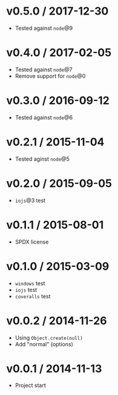 v0.5.0 / 2017-12-30
==================

  * Tested against `node`@9

v0.4.0 / 2017-02-05
==================

  * Tested against `node`@7
  * Remove support for `node`@0

v0.3.0 / 2016-09-12
==================

  * Tested against `node`@6

v0.2.1 / 2015-11-04
==================

  * Tested aginst `node`@5

v0.2.0 / 2015-09-05
==================

  * `iojs`@3 test

v0.1.1 / 2015-08-01
==================

  * SPDX license

v0.1.0 / 2015-03-09
==================

  * `windows` test
  * `iojs` test
  * `coveralls` test

v0.0.2 / 2014-11-26
==================

  * Using `Object.create(null)`
  * Add "normal" (options)

v0.0.1 / 2014-11-13
==================

  * Project start
